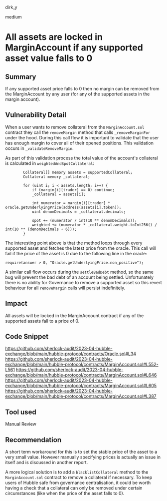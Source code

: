 dirk_y

medium

# All assets are locked in MarginAccount if any supported asset value falls to 0

## Summary
If any supported asset price falls to 0 then no margin can be removed from the MarginAccount by any user (for any of the supported assets in the margin account).

## Vulnerability Detail
When a user wants to remove collateral from the `MarginAccount.sol` contract they call the `removeMargin` method that calls `_removeMarginFor` under the hood. During this call flow it is important to validate that the user has enough margin to cover all of their opened positions. This validation occurs in `_validateRemoveMargin`.

As part of this validation process the total value of the account's collateral is calculated in `weightedAndSpotCollateral`:

```solidity
        Collateral[] memory assets = supportedCollateral;
        Collateral memory _collateral;

        for (uint i; i < assets.length; i++) {
            if (margin[i][trader] == 0) continue;
            _collateral = assets[i];

            int numerator = margin[i][trader] * oracle.getUnderlyingPrice(address(assets[i].token));
            uint denomDecimals = _collateral.decimals;

            spot += (numerator / int(10 ** denomDecimals));
            weighted += (numerator * _collateral.weight.toInt256() / int(10 ** (denomDecimals + 6)));
        }
```

The interesting point above is that the method loops through every supported asset and fetches the latest price from the oracle. This call will fail if the price of the asset is 0 due to the following line in the oracle:

```solidity
require(answer > 0, "Oracle.getUnderlyingPrice.non_positive");
```

A similar call flow occurs during the `settleBadDebt` method, so the same bug will prevent the bad debt of an account being settled. Unfortunately there is no ability for Governance to remove a supported asset so this revert behaviour for all `removeMargin` calls will persist indefinitely.

## Impact
All assets will be locked in the MarginAccount contract if any of the supported assets fall to a price of 0.

## Code Snippet
https://github.com/sherlock-audit/2023-04-hubble-exchange/blob/main/hubble-protocol/contracts/Oracle.sol#L34
https://github.com/sherlock-audit/2023-04-hubble-exchange/blob/main/hubble-protocol/contracts/MarginAccount.sol#L552-L561
https://github.com/sherlock-audit/2023-04-hubble-exchange/blob/main/hubble-protocol/contracts/MarginAccount.sol#L646
https://github.com/sherlock-audit/2023-04-hubble-exchange/blob/main/hubble-protocol/contracts/MarginAccount.sol#L605
https://github.com/sherlock-audit/2023-04-hubble-exchange/blob/main/hubble-protocol/contracts/MarginAccount.sol#L387

## Tool used
Manual Review

## Recommendation
A short term workaround for this is to set the stable price of the asset to a very small value. However manually specifying prices is actually an issue in itself and is discussed in another report.

A more logical solution is to add a `blacklistCollateral` method to the `MarginAccount.sol` contract to remove a collateral if necessary. To keep users of Hubble safe from governance centralisation, it could be worth having a check that a collateral can only be removed under certain circumstances (like when the price of the asset falls to 0).